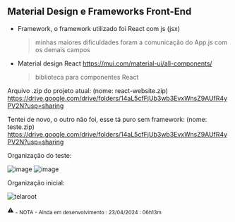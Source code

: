 ## Material Design e Frameworks Front-End
- Framework, o framework utilizado foi React com js (jsx)
  > minhas maiores dificuldades foram a comunicação do App.js com os demais campos

- Material design React
https://mui.com/material-ui/all-components/
  > biblioteca para componentes React

Arquivo .zip do projeto atual: (nome: react-website.zip)
[https://drive.google.com/drive/folders/14aL5cfFjUb3wb3EvxWnsZ9AUfR4yPV2N?usp=sharing
](https://drive.google.com/file/d/1Trl_cwRi6-43twO0V9zUpFLS5yPu_wLi/view?usp=drive_link)

Tentei de novo, o outro não foi, esse tá puro sem framework: (nome: teste.zip)
[https://drive.google.com/drive/folders/14aL5cfFjUb3wb3EvxWnsZ9AUfR4yPV2N?usp=sharing
](https://drive.google.com/file/d/1xFSNMsh5K3K-lF9deUppUkJ46LP2UKS3/view?usp=drive_link)


Organização do teste:

![image](https://github.com/Klegin/cbweb/assets/79160178/03edaaf1-b95b-4eb8-b33b-39f2ca1a1182)
![image](https://github.com/Klegin/cbweb/assets/79160178/59c40fab-24fe-4d57-83a8-952d46244e2a)


Organização inicial:

![telaroot](https://github.com/Klegin/cbweb/assets/79160178/386f7d45-bb10-404f-94a0-36d660322492)

⚠️ <sub> - NOTA - 
Ainda em desenvolvimento : 23/04/2024 : 06h13m
</sub>
